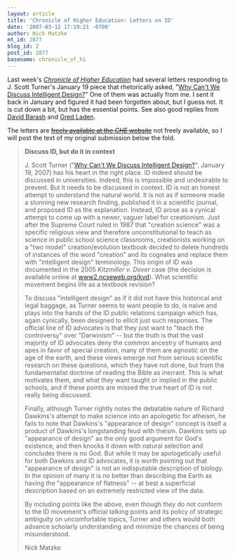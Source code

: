 ```yaml
---
layout: article
title: 'Chronicle of Higher Education: Letters on ID'
date: '2007-03-12 17:19:21 -0700'
author: Nick Matzke
mt_id: 2877
blog_id: 2
post_id: 2877
basename: chronicle_of_hi
---
```

<img src="http://chronicle.com/icons/2004/b/flag_review_322.gif" alt="" style="float:left;" />Last week's [_Chronicle of Higher Education_](http://chronicle.com) had several letters responding to J. Scott Turner's January 19 piece that rhetorically asked, "[Why Can't We Discuss Intelligent Design?](http://chronicle.com/weekly/v53/i20/20b02001.htm)"  One of them was actually from me.  I sent it back in January and figured it had been forgotten about, but I guess not.  It is cut down a bit, but has the essential points. See also good replies from [David Barash](http://faculty.washington.edu/dpbarash/) and [Gred Laden](http://www.mnscience.org/index.php?id=119).

The letters are [~~freely available at the _CHE_ website~~](http://chronicle.com/weekly/v53/i27/27b01301.htm) not freely available, so I will post the text of my original submission below the fold.

> **Discuss ID, but do it in context**
> 
> J. Scott Turner ("[Why Can't We Discuss Intelligent Design?](http://chronicle.com/weekly/v53/i20/20b02001.htm)", January 19, 2007) has his heart in the right place.  ID indeed should be discussed in universities.  Indeed, this is impossible and undesirable to prevent.  But it needs to be discussed in context.   ID is not an honest attempt to understand the natural world.  It is not as if someone made a stunning new research finding, published it in a scientific journal, and proposed ID as the explanation.  Instead, ID arose as a cynical attempt to come up with a newer, vaguer label for creationism. Just after the Supreme Court ruled in 1987 that "creation science" was a specific religious view and therefore unconstitutional to teach as science in public school science classrooms, creationists working on a "two model" creation/evolution textbook decided to delete hundreds of instances of the word "creation" and its cognates and replace them with "intelligent design" terminology.   This origin of ID was documented in the 2005 _Kitzmiller v. Dover_ case (the decision is available online at [www2.ncseweb.org/kvd](http://www2.ncseweb.org/kvd)).  What scientific movement begins life as a textbook revision?
> 
> To discuss "intelligent design" as if it did not have this historical and legal baggage, as Turner seems to want people to do, is naive and plays into the hands of the ID public relations campaign which has, again cynically, been designed to ellicit just such responses.  The official line of ID advocates is that they just want to "teach the controversy" over "Darwinism" -- but the truth is that the vast majority of ID advocates deny the common ancestry of humans and apes in favor of special creation, many of them are agnostic on the age of the earth, and these views emerge not from serious scientific research on these questions, which they have not done, but from the fundamentalist doctrine of reading the Bible as inerrant.  This is what motivates them, and what they want taught or implied in the public schools, and if these points are missed the true heart of ID is not really being discussed.
> 
> Finally, although Turner rightly notes the debatable nature of Richard Dawkins's attempt to make science into an apologetic for atheism, he fails to note that Dawkins's "appearance of design" concept is itself a product of Dawkins's longstanding feud with theism.  Dawkins sets up "appearance of design" as the only good argument for God's existence, and then knocks it down with natural selection and concludes there is no God.  But while it may be apologetically useful for both Dawkins and ID advocates, it is worth pointing out that "appearance of design" is not an indisputable description of biology.  In the opinion of many it is no better than describing the Earth as having the "appearance of flatness" -- at best a superficial description based on an extremely restricted view of the data.
> 
> By including points like the above, even though they do not conform to the ID movement's official talking points and its policy of strategic ambiguity on uncomfortable topics, Turner and others would both advance scholarly understanding and minimize the chances of being misunderstood.
> 
> Nick Matzke
